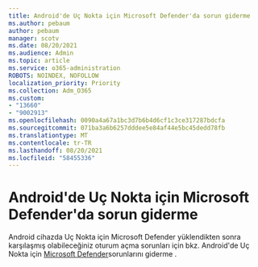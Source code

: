 ```yaml
---
title: Android'de Uç Nokta için Microsoft Defender'da sorun giderme
ms.author: pebaum
author: pebaum
manager: scotv
ms.date: 08/20/2021
ms.audience: Admin
ms.topic: article
ms.service: o365-administration
ROBOTS: NOINDEX, NOFOLLOW
localization_priority: Priority
ms.collection: Adm_O365
ms.custom:
- "13660"
- "9002913"
ms.openlocfilehash: 0090a4a67a1bc3d7b6b4d6cf1c3ce317287bdcfa
ms.sourcegitcommit: 071ba3a6b6257dddee5e84af44e5bc45dedd78fb
ms.translationtype: MT
ms.contentlocale: tr-TR
ms.lasthandoff: 08/20/2021
ms.locfileid: "58455336"
---
```

# <a name="troubleshooting-issues-on-microsoft-defender-for-endpoint-on-android"></a>Android'de Uç Nokta için Microsoft Defender'da sorun giderme

Android cihazda Uç Nokta için Microsoft Defender yüklendikten sonra karşılaşmış olabileceğiniz oturum açma sorunları için bkz. Android'de Uç Nokta için [Microsoft Defender](https://docs.microsoft.com/microsoft-365/security/defender-endpoint/android-support-signin)sorunlarını giderme .

